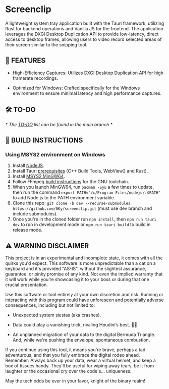 # Screenclip

A lightweight system tray application built with the Tauri framework, utilizing Rust for backend operations and Vanilla JS for the frontend. The application leverages the DXGI Desktop Duplication API to provide low-latency, direct access to desktop frames, allowing users to video record selected areas of their screen similar to the snipping tool.

## 🌟 FEATURES
- High-Efficiency Captures: Utilizes DXGI Desktop Duplication API for high framerate recordings.

- Optimized for Windows: Crafted specifically for the Windows environment to ensure minimal latency and high performance captures.

## 🛠️ TO-DO

*\* The [TO-DO](https://github.com/0Ky/screenclip/blob/main/TO-DO.md) list can be found in the main branch \**

## 👷 BUILD INSTRUCTIONS
### Using MSYS2 environment on Windows
1. Install [NodeJS](https://nodejs.org/en/download).
2. Install Tauri [prerequisites](https://tauri.app/v1/guides/getting-started/prerequisites) (C++ Build Tools, WebView2 and Rust).
3. Install [MSYS2 MinGW64](https://www.msys2.org/#installation).
4. Follow FFmpeg [build instructions](https://github.com/zmwangx/rust-ffmpeg/wiki/Notes-on-building#gnu-toolchain) for the GNU toolchain.
5. When you launch MinGW64, run `pacman -Syu` a few times to update, then run the command `export PATH="/c/Program Files/nodejs/:$PATH"` to add Node.js to the PATH environment variable.
6. Clone this repo: `git clone -b dev --recurse-submodules https://github.com/0Ky/screenclip.git` (must use dev branch and include submodules).
7. Once you're in the cloned folder run `npm install`, then `npm run tauri dev` to run in development mode or `npm run tauri build` to build in release mode.

## ⚠️ WARNING DISCLAIMER

This project is in an experimental and incomplete state, it comes with all the quirks you'd expect. This software is more unpredictable than a cat on a keyboard and it's provided "AS-IS", without the slightest assurance, guarantee, or pinky promise of any kind. Not even the implied warranty that it will work while you’re showcasing it to your boss or during that one crucial presentation.

Use this software or tool entirely at your own discretion and risk. Running or interacting with this program could have unforeseen and potentially adverse consequences, including but not limited to:

* Unexpected system siestas (aka crashes).

* Data could play a vanishing trick, rivaling Houdini’s best. 🎩✨

* An unplanned migration of your data to the digital Bermuda Triangle. And, while we're pushing the envelope, spontaneous combustion.

If you continue using this tool, it means you're brave, perhaps a tad adventurous, and that you fully embrace the digital rodeo ahead. Remember: Always back up your data, wear a virtual helmet, and keep a box of tissues handy. They'll be useful for wiping away tears, be it from laughter or the occasional cry over the code's... uniqueness.

May the tech odds be ever in your favor, knight of the binary realm!
